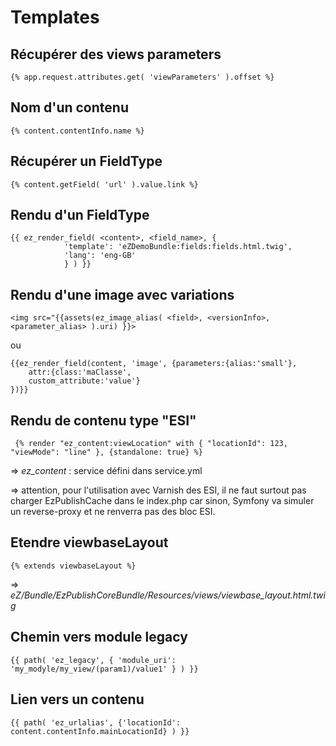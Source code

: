 Templates
=========


Récupérer des views parameters
------------------------------
    {% app.request.attributes.get( 'viewParameters' ).offset %}

Nom d'un contenu
----------------
    {% content.contentInfo.name %}

Récupérer un FieldType
----------------------
    {% content.getField( 'url' ).value.link %}
    
Rendu d'un FieldType
--------------------

    {{ ez_render_field( <content>, <field_name>, { 
                'template': 'eZDemoBundle:fields:fields.html.twig',
                'lang': 'eng-GB' 
                } ) }}

Rendu d'une image avec variations
---------------------------------
    <img src="{{assets(ez_image_alias( <field>, <versionInfo>, <parameter_alias> ).uri) }}>      
ou   

    {{ez_render_field(content, 'image', {parameters:{alias:'small'},
    	attr:{class:'maClasse',
        custom_attribute:'value'}
    })}}

Rendu de contenu type "ESI"
---------------------------

     {% render "ez_content:viewLocation" with { "locationId": 123, "viewMode": "line" }, {standalone: true} %}

=> *ez_content* : service défini dans service.yml

=> attention, pour l'utilisation avec Varnish des ESI, il ne faut surtout pas charger EzPublishCache dans le index.php car sinon, Symfony va simuler un reverse-proxy et ne renverra pas des bloc ESI. 

Etendre viewbaseLayout
----------------------

    {% extends viewbaseLayout %}

=> *eZ/Bundle/EzPublishCoreBundle/Resources/views/viewbase_layout.html.twig*

Chemin vers module legacy
-------------------------

    {{ path( 'ez_legacy', { 'module_uri': 'my_modyle/my_view/(param1)/value1' } ) }}


Lien vers un contenu
--------------------
    {{ path( 'ez_urlalias', {'locationId': content.contentInfo.mainLocationId} ) }}



